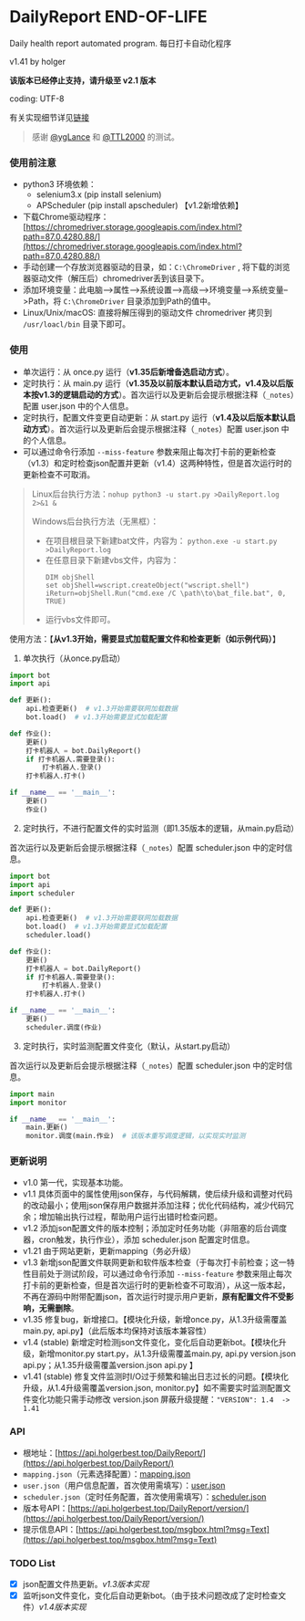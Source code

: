 # DailyReport END-OF-LIFE

Daily health report automated program. 每日打卡自动化程序

v1.41 by holger

**该版本已经停止支持，请升级至 v2.1 版本**

coding: UTF-8

有关实现细节详见[链接](https://holgerbest.top/2021/01/19/python-selenium/)

> 感谢 [@ygLance](https://github.com/ygLance) 和 [@TTL2000](https://github.com/TTL2000) 的测试。

### 使用前注意

- python3 环境依赖：
  - selenium3.x (pip install selenium)
  - APScheduler (pip install apscheduler) 【v1.2新增依赖】
- 下载Chrome驱动程序：[https://chromedriver.storage.googleapis.com/index.html?path=87.0.4280.88/](https://chromedriver.storage.googleapis.com/index.html?path=87.0.4280.88/)
- 手动创建一个存放浏览器驱动的目录，如：`C:\ChromeDriver` , 将下载的浏览器驱动文件（解压后）chromedriver丢到该目录下。
- 添加环境变量：此电脑–>属性–>系统设置–>高级–>环境变量–>系统变量–>Path，将 `C:\ChromeDriver` 目录添加到Path的值中。
- Linux/Unix/macOS: 直接将解压得到的驱动文件 chromedriver 拷贝到 `/usr/loacl/bin` 目录下即可。

### 使用

- 单次运行：从 once.py 运行（**v1.35后新增备选启动方式**）。
- 定时执行：从 main.py 运行（**v1.35及以前版本默认启动方式，v1.4及以后版本按v1.3的逻辑启动的方式**）。首次运行以及更新后会提示根据注释（`_notes`）配置 user.json 中的个人信息。
- 定时执行，配置文件变更自动更新：从 start.py 运行（**v1.4及以后版本默认启动方式**）。首次运行以及更新后会提示根据注释（`_notes`）配置 user.json 中的个人信息。
- 可以通过命令行添加 `--miss-feature` 参数来阻止每次打卡前的更新检查（v1.3）和定时检查json配置并更新（v1.4）这两种特性，但是首次运行时的更新检查不可取消。

> Linux后台执行方法：`nohup python3 -u start.py >DailyReport.log 2>&1 &`
> 
> Windows后台执行方法（无黑框）：
> - 在项目根目录下新建bat文件，内容为： `python.exe -u start.py >DailyReport.log `
> - 在任意目录下新建vbs文件，内容为：
>   ~~~vbs
>   DIM objShell
>   set objShell=wscript.createObject("wscript.shell")
>   iReturn=objShell.Run("cmd.exe /C \path\to\bat_file.bat", 0, TRUE)
>   ~~~
> - 运行vbs文件即可。

使用方法：【**从v1.3开始，需要显式加载配置文件和检查更新（如示例代码）**】

1. 单次执行（从once.py启动）

~~~python
import bot
import api

def 更新():
    api.检查更新()  # v1.3开始需要联网加载数据
    bot.load()  # v1.3开始需要显式加载配置

def 作业():
    更新()
    打卡机器人 = bot.DailyReport()
    if 打卡机器人.需要登录():
        打卡机器人.登录()
    打卡机器人.打卡()

if __name__ == '__main__':
    更新()
    作业()
~~~

2. 定时执行，不进行配置文件的实时监测（即1.35版本的逻辑，从main.py启动）

首次运行以及更新后会提示根据注释（`_notes`）配置 scheduler.json 中的定时信息。

~~~python
import bot
import api
import scheduler

def 更新():
    api.检查更新()  # v1.3开始需要联网加载数据
    bot.load()  # v1.3开始需要显式加载配置
    scheduler.load()

def 作业():
    更新()
    打卡机器人 = bot.DailyReport()
    if 打卡机器人.需要登录():
        打卡机器人.登录()
    打卡机器人.打卡()

if __name__ == '__main__':
    更新()
    scheduler.调度(作业)
~~~

3. 定时执行，实时监测配置文件变化（默认，从start.py启动）

首次运行以及更新后会提示根据注释（`_notes`）配置 scheduler.json 中的定时信息。

~~~python
import main
import monitor

if __name__ == '__main__':
    main.更新()
    monitor.调度(main.作业)  # 该版本重写调度逻辑，以实现实时监测
~~~

### 更新说明

- v1.0  第一代，实现基本功能。
- v1.1  具体页面中的属性使用json保存，与代码解耦，使后续升级和调整对代码的改动最小；使用json保存用户数据并添加注释；优化代码结构，减少代码冗余；增加输出执行过程，帮助用户运行出错时检查问题。
- v1.2  添加json配置文件的版本控制；添加定时任务功能（非阻塞的后台调度器，cron触发，执行作业），添加 scheduler.json 配置定时信息。
- v1.21 由于网站更新，更新mapping（务必升级）
- v1.3  新增json配置文件联网更新和软件版本检查（于每次打卡前检查；这一特性目前处于测试阶段，可以通过命令行添加 `--miss-feature` 参数来阻止每次打卡前的更新检查，但是首次运行时的更新检查不可取消），从这一版本起，不再在源码中附带配置json，首次运行时提示用户更新，**原有配置文件不受影响，无需删除**。
- v1.35 修复bug，新增接口。【模块化升级，新增once.py，从1.3升级需覆盖main.py, api.py】（此后版本均保持对该版本兼容性）
- v1.4  (stable) 新增定时检测json文件变化，变化后自动更新bot。【模块化升级，新增monitor.py start.py，从1.3升级需覆盖main.py, api.py version.json api.py；从1.35升级需覆盖version.json api.py 】
- v1.41 (stable) 修复文件监测时I/O过于频繁和输出日志过长的问题。【模块化升级，从1.4升级需覆盖version.json, monitor.py】如不需要实时监测配置文件变化功能只需手动修改 version.json 屏蔽升级提醒：`"VERSION": 1.4  ->  1.41`

### API

- 根地址：[https://api.holgerbest.top/DailyReport/](https://api.holgerbest.top/DailyReport/)
- `mapping.json`（元素选择配置）：[mapping.json](https://api.holgerbest.top/DailyReport/mapping.json)
- `user.json`（用户信息配置，首次使用需填写）：[user.json](https://api.holgerbest.top/DailyReport/user.json)
- `scheduler.json`（定时任务配置，首次使用需填写）：[scheduler.json](https://api.holgerbest.top/DailyReport/scheduler.json)
- 版本号API：[https://api.holgerbest.top/DailyReport/version/](https://api.holgerbest.top/DailyReport/version/)
- 提示信息API：[https://api.holgerbest.top/msgbox.html?msg=Text](https://api.holgerbest.top/msgbox.html?msg=Text)

### TODO List

- [x] json配置文件热更新。*v1.3版本实现*
- [x] 监听json文件变化，变化后自动更新bot。（由于技术问题改成了定时检查文件）*v1.4版本实现*
